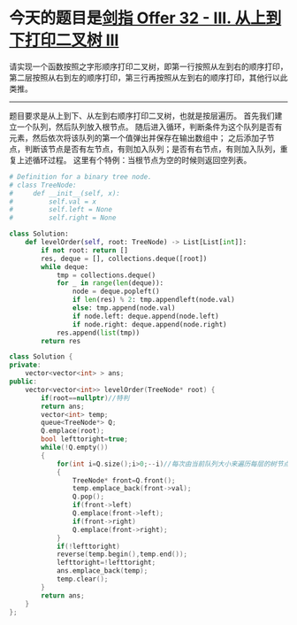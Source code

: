 # 今天的题目是[剑指 Offer 32 - III. 从上到下打印二叉树 III](https://leetcode-cn.com/problems/cong-shang-dao-xia-da-yin-er-cha-shu-iii-lcof/)

请实现一个函数按照之字形顺序打印二叉树，即第一行按照从左到右的顺序打印，第二层按照从右到左的顺序打印，第三行再按照从左到右的顺序打印，其他行以此类推。

---

题目要求是从上到下、从左到右顺序打印二叉树，也就是按层遍历。
首先我们建立一个队列，然后队列放入根节点。
随后进入循环，判断条件为这个队列是否有元素，然后依次将该队列的第一个值弹出并保存在输出数组中；
之后添加子节点，判断该节点是否有左节点，有则加入队列；是否有右节点，有则加入队列，重复上述循环过程。
这里有个特例：当根节点为空的时候则返回空列表。

```python
# Definition for a binary tree node.
# class TreeNode:
#     def __init__(self, x):
#         self.val = x
#         self.left = None
#         self.right = None

class Solution:
    def levelOrder(self, root: TreeNode) -> List[List[int]]:
        if not root: return []
        res, deque = [], collections.deque([root])
        while deque:
            tmp = collections.deque()
            for _ in range(len(deque)):
                node = deque.popleft()
                if len(res) % 2: tmp.appendleft(node.val) 
                else: tmp.append(node.val) 
                if node.left: deque.append(node.left)
                if node.right: deque.append(node.right)
            res.append(list(tmp))
        return res
```

```c++
class Solution {
private:
    vector<vector<int> > ans;
public:
    vector<vector<int>> levelOrder(TreeNode* root) {
        if(root==nullptr)//特判
        return ans;
        vector<int> temp;
        queue<TreeNode*> Q;
        Q.emplace(root);
        bool lefttoright=true;
        while(!Q.empty())
        {
            for(int i=Q.size();i>0;--i)//每次由当前队列大小来遍历每层的树节点
            {
                TreeNode* front=Q.front();
                temp.emplace_back(front->val);
                Q.pop();
                if(front->left)
                Q.emplace(front->left);
                if(front->right)
                Q.emplace(front->right);
            }
            if(!lefttoright)
            reverse(temp.begin(),temp.end());
            lefttoright=!lefttoright;
            ans.emplace_back(temp);
            temp.clear();
        }
        return ans;
    }
};
```

